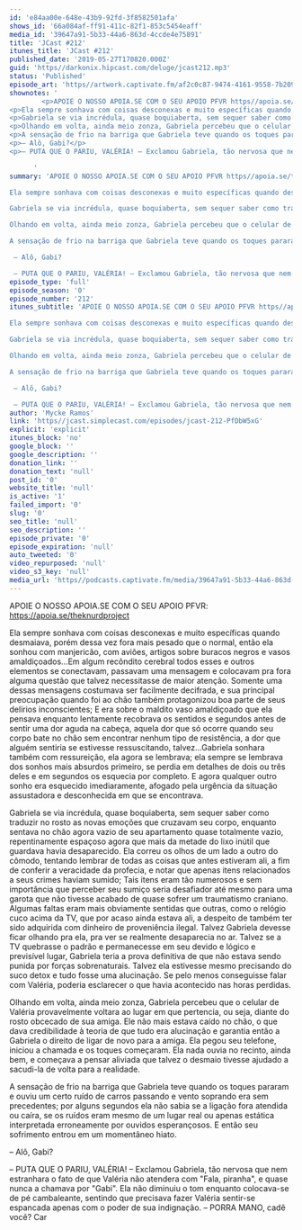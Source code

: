 ```yaml
---
id: 'e84aa00e-648e-43b9-92fd-3f8582501afa'
shows_id: '66a084af-ff91-411c-82f1-853c5454eaff'
media_id: '39647a91-5b33-44a6-863d-4ccde4e75891'
title: 'JCast #212'
itunes_title: 'JCast #212'
published_date: '2019-05-27T170820.000Z'
guid: 'https//darkonix.hipcast.com/deluge/jcast212.mp3'
status: 'Published'
episode_art: 'https//artwork.captivate.fm/af2c0c87-9474-4161-9558-7b209686fbf1/1001-itunes-1582314570.jpg'
shownotes: '
        <p>APOIE O NOSSO APOIA.SE COM O SEU APOIO PFVR https//apoia.se/theknurdproject</p>
<p>Ela sempre sonhava com coisas desconexas e muito específicas quando desmaiava, porém dessa vez fora mais pesado que o normal, então ela sonhou com manjericão, com aviões, artigos sobre buracos negros e vasos amaldiçoados...Em algum recôndito cerebral todos esses e outros elementos se conectavam, passavam uma mensagem e colocavam pra fora alguma questão que talvez necessitasse de maior atenção. Somente uma dessas mensagens costumava ser facilmente decifrada, e sua principal preocupação quando foi ao chão também protagonizou boa parte de seus delírios inconscientes; E era sobre o maldito vaso amaldiçoado que ela pensava enquanto lentamente recobrava os sentidos e segundos antes de sentir uma dor aguda na cabeça, aquela dor que só ocorre quando seu corpo bate no chão sem encontrar nenhum tipo de resistência, a dor que alguém sentiria se estivesse ressuscitando, talvez...Gabriela sonhara também com ressureição, ela agora se lembrava; ela sempre se lembrava dos sonhos mais absurdos primeiro, se perdia em detalhes de dois ou três deles e em segundos os esquecia por completo. E agora qualquer outro sonho era esquecido imediaramente, afogado pela urgência da situação assustadora e desconhecida em que se encontrava.</p>
<p>Gabriela se via incrédula, quase boquiaberta, sem sequer saber como traduzir no rosto as novas emoções que cruzavam seu corpo, enquanto sentava no chão agora vazio de seu apartamento quase totalmente vazio, repentinamente espaçoso agora que mais da metade do lixo inútil que guardava havia desaparecido. Ela correu os olhos de um lado a outro do cômodo, tentando lembrar de todas as coisas que antes estiveram ali, a fim de conferir a veracidade da profecia, e notar que apenas itens relacionados a seus crimes haviam sumido; Tais itens eram tão numerosos e sem importância que perceber seu sumiço seria desafiador até mesmo para uma garota que não tivesse acabado de quase sofrer um traumatismo craniano. Algumas faltas eram mais obviamente sentidas que outras, como o relógio cuco acima da TV, que por acaso ainda estava ali, a despeito de também ter sido adquirida com dinheiro de proveniência ilegal. Talvez Gabriela devesse ficar olhando pra ela, pra ver se realmente desaparecia no ar. Talvez se a TV quebrasse o padrão e permanecesse em seu devido e lógico e previsível lugar, Gabriela teria a prova definitiva de que não estava sendo punida por forças sobrenaturais. Talvez ela estivesse mesmo precisando do suco detox e tudo fosse uma alucinação. Se pelo menos conseguisse falar com Valéria, poderia esclarecer o que havia acontecido nas horas perdidas.</p>
<p>Olhando em volta, ainda meio zonza, Gabriela percebeu que o celular de Valéria provavelmente voltara ao lugar em que pertencia, ou seja, diante do rosto obcecado de sua amiga. Ele não mais estava caído no chão, o que dava credibilidade à teoria de que tudo era alucinação e garantia então a Gabriela o direito de ligar de novo para a amiga. Ela pegou seu telefone, iniciou a chamada e os toques começaram. Ela nada ouvia no recinto, ainda bem, e começava a pensar aliviada que talvez o desmaio tivesse ajudado a sacudi-la de volta para a realidade.</p>
<p>A sensação de frio na barriga que Gabriela teve quando os toques pararam e ouviu um certo ruído de carros passando e vento soprando era sem precedentes; por alguns segundos ela não sabia se a ligação fora atendida ou caíra, se os ruídos eram mesmo de um lugar real ou apenas estática interpretada erroneamente por ouvidos esperançosos. E então seu sofrimento entrou em um momentâneo hiato.</p>
<p>– Alô, Gabi?</p>
<p>– PUTA QUE O PARIU, VALÉRIA! – Exclamou Gabriela, tão nervosa que nem estranhara o fato de que Valéria não atendera com &quot;Fala, piranha&quot;, e quase nunca a chamava por &quot;Gabi&quot;. Ela não diminuiu o tom enquanto colocava-se de pé cambaleante, sentindo que precisava fazer Valéria sentir-se espancada apenas com o poder de sua indignação. – PORRA MANO, cadê você? Car</p>

      '
summary: 'APOIE O NOSSO APOIA.SE COM O SEU APOIO PFVR https//apoia.se/theknurdproject

Ela sempre sonhava com coisas desconexas e muito específicas quando desmaiava, porém dessa vez fora mais pesado que o normal, então ela sonhou com manjericão, com aviões, artigos sobre buracos negros e vasos amaldiçoados...Em algum recôndito cerebral todos esses e outros elementos se conectavam, passavam uma mensagem e colocavam pra fora alguma questão que talvez necessitasse de maior atenção. Somente uma dessas mensagens costumava ser facilmente decifrada, e sua principal preocupação quando foi ao chão também protagonizou boa parte de seus delírios inconscientes; E era sobre o maldito vaso amaldiçoado que ela pensava enquanto lentamente recobrava os sentidos e segundos antes de sentir uma dor aguda na cabeça, aquela dor que só ocorre quando seu corpo bate no chão sem encontrar nenhum tipo de resistência, a dor que alguém sentiria se estivesse ressuscitando, talvez...Gabriela sonhara também com ressureição, ela agora se lembrava; ela sempre se lembrava dos sonhos mais absurdos primeiro, se perdia em detalhes de dois ou três deles e em segundos os esquecia por completo. E agora qualquer outro sonho era esquecido imediaramente, afogado pela urgência da situação assustadora e desconhecida em que se encontrava.

Gabriela se via incrédula, quase boquiaberta, sem sequer saber como traduzir no rosto as novas emoções que cruzavam seu corpo, enquanto sentava no chão agora vazio de seu apartamento quase totalmente vazio, repentinamente espaçoso agora que mais da metade do lixo inútil que guardava havia desaparecido. Ela correu os olhos de um lado a outro do cômodo, tentando lembrar de todas as coisas que antes estiveram ali, a fim de conferir a veracidade da profecia, e notar que apenas itens relacionados a seus crimes haviam sumido; Tais itens eram tão numerosos e sem importância que perceber seu sumiço seria desafiador até mesmo para uma garota que não tivesse acabado de quase sofrer um traumatismo craniano. Algumas faltas eram mais obviamente sentidas que outras, como o relógio cuco acima da TV, que por acaso ainda estava ali, a despeito de também ter sido adquirida com dinheiro de proveniência ilegal. Talvez Gabriela devesse ficar olhando pra ela, pra ver se realmente desaparecia no ar. Talvez se a TV quebrasse o padrão e permanecesse em seu devido e lógico e previsível lugar, Gabriela teria a prova definitiva de que não estava sendo punida por forças sobrenaturais. Talvez ela estivesse mesmo precisando do suco detox e tudo fosse uma alucinação. Se pelo menos conseguisse falar com Valéria, poderia esclarecer o que havia acontecido nas horas perdidas.

Olhando em volta, ainda meio zonza, Gabriela percebeu que o celular de Valéria provavelmente voltara ao lugar em que pertencia, ou seja, diante do rosto obcecado de sua amiga. Ele não mais estava caído no chão, o que dava credibilidade à teoria de que tudo era alucinação e garantia então a Gabriela o direito de ligar de novo para a amiga. Ela pegou seu telefone, iniciou a chamada e os toques começaram. Ela nada ouvia no recinto, ainda bem, e começava a pensar aliviada que talvez o desmaio tivesse ajudado a sacudi-la de volta para a realidade.

A sensação de frio na barriga que Gabriela teve quando os toques pararam e ouviu um certo ruído de carros passando e vento soprando era sem precedentes; por alguns segundos ela não sabia se a ligação fora atendida ou caíra, se os ruídos eram mesmo de um lugar real ou apenas estática interpretada erroneamente por ouvidos esperançosos. E então seu sofrimento entrou em um momentâneo hiato.

 – Alô, Gabi?

 – PUTA QUE O PARIU, VALÉRIA! – Exclamou Gabriela, tão nervosa que nem estranhara o fato de que Valéria não atendera com "Fala, piranha", e quase nunca a chamava por "Gabi". Ela não diminuiu o tom enquanto colocava-se de pé cambaleante, sentindo que precisava fazer Valéria sentir-se espancada apenas com o poder de sua indignação. – PORRA MANO, cadê você? Car'
episode_type: 'full'
episode_season: '0'
episode_number: '212'
itunes_subtitle: 'APOIE O NOSSO APOIA.SE COM O SEU APOIO PFVR https//apoia.se/theknurdproject

Ela sempre sonhava com coisas desconexas e muito específicas quando desmaiava, porém dessa vez fora mais pesado que o normal, então ela sonhou com manjericão, com aviões, artigos sobre buracos negros e vasos amaldiçoados...Em algum recôndito cerebral todos esses e outros elementos se conectavam, passavam uma mensagem e colocavam pra fora alguma questão que talvez necessitasse de maior atenção. Somente uma dessas mensagens costumava ser facilmente decifrada, e sua principal preocupação quando foi ao chão também protagonizou boa parte de seus delírios inconscientes; E era sobre o maldito vaso amaldiçoado que ela pensava enquanto lentamente recobrava os sentidos e segundos antes de sentir uma dor aguda na cabeça, aquela dor que só ocorre quando seu corpo bate no chão sem encontrar nenhum tipo de resistência, a dor que alguém sentiria se estivesse ressuscitando, talvez...Gabriela sonhara também com ressureição, ela agora se lembrava; ela sempre se lembrava dos sonhos mais absurdos primeiro, se perdia em detalhes de dois ou três deles e em segundos os esquecia por completo. E agora qualquer outro sonho era esquecido imediaramente, afogado pela urgência da situação assustadora e desconhecida em que se encontrava.

Gabriela se via incrédula, quase boquiaberta, sem sequer saber como traduzir no rosto as novas emoções que cruzavam seu corpo, enquanto sentava no chão agora vazio de seu apartamento quase totalmente vazio, repentinamente espaçoso agora que mais da metade do lixo inútil que guardava havia desaparecido. Ela correu os olhos de um lado a outro do cômodo, tentando lembrar de todas as coisas que antes estiveram ali, a fim de conferir a veracidade da profecia, e notar que apenas itens relacionados a seus crimes haviam sumido; Tais itens eram tão numerosos e sem importância que perceber seu sumiço seria desafiador até mesmo para uma garota que não tivesse acabado de quase sofrer um traumatismo craniano. Algumas faltas eram mais obviamente sentidas que outras, como o relógio cuco acima da TV, que por acaso ainda estava ali, a despeito de também ter sido adquirida com dinheiro de proveniência ilegal. Talvez Gabriela devesse ficar olhando pra ela, pra ver se realmente desaparecia no ar. Talvez se a TV quebrasse o padrão e permanecesse em seu devido e lógico e previsível lugar, Gabriela teria a prova definitiva de que não estava sendo punida por forças sobrenaturais. Talvez ela estivesse mesmo precisando do suco detox e tudo fosse uma alucinação. Se pelo menos conseguisse falar com Valéria, poderia esclarecer o que havia acontecido nas horas perdidas.

Olhando em volta, ainda meio zonza, Gabriela percebeu que o celular de Valéria provavelmente voltara ao lugar em que pertencia, ou seja, diante do rosto obcecado de sua amiga. Ele não mais estava caído no chão, o que dava credibilidade à teoria de que tudo era alucinação e garantia então a Gabriela o direito de ligar de novo para a amiga. Ela pegou seu telefone, iniciou a chamada e os toques começaram. Ela nada ouvia no recinto, ainda bem, e começava a pensar aliviada que talvez o desmaio tivesse ajudado a sacudi-la de volta para a realidade.

A sensação de frio na barriga que Gabriela teve quando os toques pararam e ouviu um certo ruído de carros passando e vento soprando era sem precedentes; por alguns segundos ela não sabia se a ligação fora atendida ou caíra, se os ruídos eram mesmo de um lugar real ou apenas estática interpretada erroneamente por ouvidos esperançosos. E então seu sofrimento entrou em um momentâneo hiato.

 – Alô, Gabi?

 – PUTA QUE O PARIU, VALÉRIA! – Exclamou Gabriela, tão nervosa que nem estranhara o fato de que Valéria não atendera com "Fala, piranha", e quase nunca a chamava por "Gabi". Ela não diminuiu o tom enquanto colocava-se de pé cambaleante, sentindo que precisava fazer Valéria sentir-se espancada apenas com o poder de sua indignação. – PORRA MANO, cadê você? Car'
author: 'Mycke Ramos'
link: 'https//jcast.simplecast.com/episodes/jcast-212-PfDbW5xG'
explicit: 'explicit'
itunes_block: 'no'
google_block: ''
google_description: ''
donation_link: ''
donation_text: 'null'
post_id: '0'
website_title: 'null'
is_active: '1'
failed_import: '0'
slug: '0'
seo_title: 'null'
seo_description: ''
episode_private: '0'
episode_expiration: 'null'
auto_tweeted: '0'
video_repurposed: 'null'
video_s3_key: 'null'
media_url: 'https//podcasts.captivate.fm/media/39647a91-5b33-44a6-863d-4ccde4e75891/jcast212_tc.mp3'
---
```

APOIE O NOSSO APOIA.SE COM O SEU APOIO PFVR: https://apoia.se/theknurdproject

Ela sempre sonhava com coisas desconexas e muito específicas quando desmaiava, porém dessa vez fora mais pesado que o normal, então ela sonhou com manjericão, com aviões, artigos sobre buracos negros e vasos amaldiçoados...Em algum recôndito cerebral todos esses e outros elementos se conectavam, passavam uma mensagem e colocavam pra fora alguma questão que talvez necessitasse de maior atenção. Somente uma dessas mensagens costumava ser facilmente decifrada, e sua principal preocupação quando foi ao chão também protagonizou boa parte de seus delírios inconscientes; E era sobre o maldito vaso amaldiçoado que ela pensava enquanto lentamente recobrava os sentidos e segundos antes de sentir uma dor aguda na cabeça, aquela dor que só ocorre quando seu corpo bate no chão sem encontrar nenhum tipo de resistência, a dor que alguém sentiria se estivesse ressuscitando, talvez...Gabriela sonhara também com ressureição, ela agora se lembrava; ela sempre se lembrava dos sonhos mais absurdos primeiro, se perdia em detalhes de dois ou três deles e em segundos os esquecia por completo. E agora qualquer outro sonho era esquecido imediaramente, afogado pela urgência da situação assustadora e desconhecida em que se encontrava.

Gabriela se via incrédula, quase boquiaberta, sem sequer saber como traduzir no rosto as novas emoções que cruzavam seu corpo, enquanto sentava no chão agora vazio de seu apartamento quase totalmente vazio, repentinamente espaçoso agora que mais da metade do lixo inútil que guardava havia desaparecido. Ela correu os olhos de um lado a outro do cômodo, tentando lembrar de todas as coisas que antes estiveram ali, a fim de conferir a veracidade da profecia, e notar que apenas itens relacionados a seus crimes haviam sumido; Tais itens eram tão numerosos e sem importância que perceber seu sumiço seria desafiador até mesmo para uma garota que não tivesse acabado de quase sofrer um traumatismo craniano. Algumas faltas eram mais obviamente sentidas que outras, como o relógio cuco acima da TV, que por acaso ainda estava ali, a despeito de também ter sido adquirida com dinheiro de proveniência ilegal. Talvez Gabriela devesse ficar olhando pra ela, pra ver se realmente desaparecia no ar. Talvez se a TV quebrasse o padrão e permanecesse em seu devido e lógico e previsível lugar, Gabriela teria a prova definitiva de que não estava sendo punida por forças sobrenaturais. Talvez ela estivesse mesmo precisando do suco detox e tudo fosse uma alucinação. Se pelo menos conseguisse falar com Valéria, poderia esclarecer o que havia acontecido nas horas perdidas.

Olhando em volta, ainda meio zonza, Gabriela percebeu que o celular de Valéria provavelmente voltara ao lugar em que pertencia, ou seja, diante do rosto obcecado de sua amiga. Ele não mais estava caído no chão, o que dava credibilidade à teoria de que tudo era alucinação e garantia então a Gabriela o direito de ligar de novo para a amiga. Ela pegou seu telefone, iniciou a chamada e os toques começaram. Ela nada ouvia no recinto, ainda bem, e começava a pensar aliviada que talvez o desmaio tivesse ajudado a sacudi-la de volta para a realidade.

A sensação de frio na barriga que Gabriela teve quando os toques pararam e ouviu um certo ruído de carros passando e vento soprando era sem precedentes; por alguns segundos ela não sabia se a ligação fora atendida ou caíra, se os ruídos eram mesmo de um lugar real ou apenas estática interpretada erroneamente por ouvidos esperançosos. E então seu sofrimento entrou em um momentâneo hiato.

– Alô, Gabi?

– PUTA QUE O PARIU, VALÉRIA! – Exclamou Gabriela, tão nervosa que nem estranhara o fato de que Valéria não atendera com "Fala, piranha", e quase nunca a chamava por "Gabi". Ela não diminuiu o tom enquanto colocava-se de pé cambaleante, sentindo que precisava fazer Valéria sentir-se espancada apenas com o poder de sua indignação. – PORRA MANO, cadê você? Car